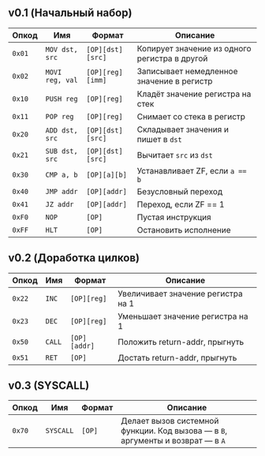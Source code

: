 ## v0.1 (Начальный набор)

| Опкод  | Имя             | Формат           | Описание                                      |
|--------|-----------------|------------------|-----------------------------------------------|
| `0x01` | `MOV dst, src`  | `[OP][dst][src]` | Копирует значение из одного регистра в другой |
| `0x02` | `MOVI reg, val` | `[OP][reg][imm]` | Записывает немедленное значение в регистр     |
| `0x10` | `PUSH reg`      | `[OP][reg]`      | Кладёт значение регистра на стек              |
| `0x11` | `POP reg`       | `[OP][reg]`      | Снимает со стека в регистр                    |
| `0x20` | `ADD dst, src`  | `[OP][dst][src]` | Складывает значения и пишет в `dst`           |
| `0x21` | `SUB dst, src`  | `[OP][dst][src]` | Вычитает `src` из `dst`                       |
| `0x30` | `CMP a, b`      | `[OP][a][b]`     | Устанавливает ZF, если `a == b`               |
| `0x40` | `JMP addr`      | `[OP][addr]`     | Безусловный переход                           |
| `0x41` | `JZ addr`       | `[OP][addr]`     | Переход, если ZF == 1                         |
| `0xF0` | `NOP`           | `[OP]`           | Пустая инструкция                             |
| `0xFF` | `HLT`           | `[OP]`           | Остановить исполнение                         |

## v0.2 (Доработка цилков)

| Опкод  | Имя    | Формат       | Описание                           |
|--------|--------|--------------|------------------------------------|
| `0x22` | `INC`  | `[OP][reg]`  | Увеличивает значение регистра на 1 |
| `0x23` | `DEC`  | `[OP][reg]`  | Уменьшает значение регистра на 1   |
| `0x50` | `CALL` | `[OP][addr]` | Положить return-addr, прыгнуть     |
| `0x51` | `RET`  | `[OP]`       | Достать return-addr, прыгнуть      |

## v0.3 (SYSCALL)
| Опкод  | Имя       | Формат | Описание                                                                        |
|--------|-----------|--------|---------------------------------------------------------------------------------|
| `0x70` | `SYSCALL` | `[OP]` | Делает вызов системной функции. Код вызова — в `B`, аргументы и возврат — в `A` |
